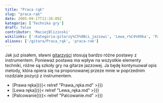```yaml
---
title: "Praca rąk"
slug: "praca-rąk"
date: 2005-09-17T12:26:09Z
kategorie: ['Technika gry']
draft: false
contributor: 'MaciejBlizinski'
wikilinks: [':Kategoria:gitarzy%C5%9Bci_jazzowi', 'Lewa_r%C4%99ka', 'Palcowanie', 'Prawa_r%C4%99ka']
aliases: ['/gitara/Praca_rąk', 'praca-rak']
---
```

Jak już pisałem, sławni
[gitarzyści](/kategorie/gitarzyści-jazzowi "Kategoria gitarzyści jazzowi") stosują bardzo
różne postawy z instrumentem. Ponieważ postawa ma wpływ na wszystkie
elementy techniki, różne są szkoły gry na gitarze jazzowej. Ja będę
kontynuował opis metody, która opiera się na proponowanej przeze mnie w
poprzednim rozdziale pozycji z instrumentem.

  - [Prawa ręka]({{< relref "Prawa_ręka.md" >}})
  - [Lewa ręka]({{< relref "Lewa_ręka.md" >}})
  - [Palcowanie]({{< relref "Palcowanie.md" >}})


